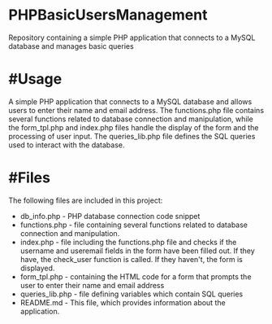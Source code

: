 # PHPBasicUsersManagement
Repository containing a simple PHP application that connects to a MySQL database and manages basic queries
# #Usage
A simple PHP application that connects to a MySQL database and allows users to enter their name and email address. The  functions.php file contains several functions related to database connection and manipulation, while the  form_tpl.php and  index.php files handle the display of the form and the processing of user input. The  queries_lib.php file defines the SQL queries used to interact with the database.


# #Files

The following files are included in this project:

-   db_info.php - PHP database connection code snippet 
-   functions.php - file containing several functions related to database connection and manipulation.
- index.php - file including the  functions.php file and checks if the username  and  useremail fields in the form have been filled out. If they have, the  check_user function is called. If they haven't, the form is displayed.
- form_tpl.php - containing the HTML code for a form that prompts the user to enter their name and email address
- queries_lib.php - file defining  variables which contain SQL queries
-   README.md - This file, which provides information about the application.
